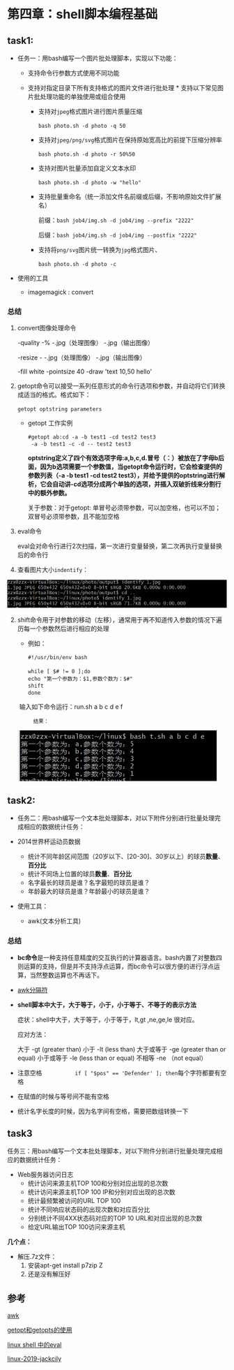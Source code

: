 # 第四章：shell脚本编程基础

## task1:

* 任务一：用bash编写一个图片批处理脚本，实现以下功能：
     *  支持命令行参数方式使用不同功能
     *  支持对指定目录下所有支持格式的图片文件进行批处理
      *  支持以下常见图片批处理功能的单独使用或组合使用
         
          * 支持对`jpeg`格式图片进行图片质量压缩
          
            `bash photo.sh -d photo -q 50`
          
           * 支持对`jpeg/png/svg`格式图片在保持原始宽高比的前提下压缩分辨率
          
             `bash photo.sh -d photo -r 50%50`
          
          * 支持对图片批量添加自定义文本水印
          
            `bash photo.sh -d photo -w "hello"`
          
          * 支持批量重命名（统一添加文件名前缀或后缀，不影响原始文件扩展名）
          
            前缀：`bash job4/img.sh -d job4/img --prefix "2222"`
          
            后缀：`bash job4/img.sh -d job4/img --postfix "2222"`
          
          * 支持将`png/svg`图片统一转换为`jpg`格式图片、
          
            `bash photo.sh -d photo -c`

* 使用的工具

  - imagemagick : convert

    

### 总结

1.  convert图像处理命令

    -quality -% -.jpg（处理图像） -.jpg（输出图像） 

    -resize - -.jpg（处理图像） -.jpg（输出图像） 

    -fill white -pointsize 40 -draw 'text 10,50 hello'

2. getopt命令可以接受一系列任意形式的命令行选项和参数，并自动将它们转换成适当的格式。格式如下：

   ` getopt optstring parameters `

   - getopt 工作实例

     ```shell
     #getopt ab:cd -a -b test1 -cd test2 test3
      -a -b test1 -c -d -- test2 test3
     ```

     

     **optstring定义了四个有效选项字母:a,b,c,d.冒号（：）被放在了字母b后面，因为b选项需要一个参数值，当getopt命令运行时，它会检查提供的参数列表（-a -b test1 -cd test2 test3），并给予提供的optstring进行解析，它会自动讲-cd选项分成两个单独的选项，并插入双破折线来分割行中的额外参数。**

     关于参数：对于getopt: 单冒号必须带参数，可以加空格，也可以不加；双冒号必须带参数，且不能加空格 

3. eval命令

    eval会对命令行进行2次扫描，第一次进行变量替换，第二次再执行变量替换后的命令行 

4. 查看图片大小`indentify`：

![](img/compare-large.png)

2. shift命令用于对参数的移动（左移），通常用于再不知道传入参数的情况下遍历每一个参数然后进行相应的处理

   - 例如：

     ```shell
     #!/usr/bin/env bash
     
     while [ $# != 0 ];do
     echo "第一个参数为：$1,参数个数为：$#"
     shift
     done
     ```

   ​	 	输入如下命令运行：run.sh a b c d e f 

    		结果：

   ![](img/shift.png)



## task2:

- 任务二：用bash编写一个文本批处理脚本，对以下附件分别进行批量处理完成相应的数据统计任务： 

* 2014世界杯运动员数据
  * 统计不同年龄区间范围（20岁以下、[20-30]、30岁以上）的球员**数量**、**百分比**
  * 统计不同场上位置的球员**数量**、**百分比**
  * 名字最长的球员是谁？名字最短的球员是谁？
  * 年龄最大的球员是谁？年龄最小的球员是谁？

* 使用工具：
  - awk(文本分析工具)

### 总结

* **bc命令**是一种支持任意精度的交互执行的计算器语言。bash内置了对整数四则运算的支持，但是并不支持浮点运算，而bc命令可以很方便的进行浮点运算，当然整数运算也不再话下。

* [awk分隔符]( https://www.zsythink.net/archives/1357 ) 

* **shell脚本中大于，大于等于，小于，小于等于、不等于的表示方法**

  症状：shell中大于，大于等于，小于等于，lt,gt ,ne,ge,le 很对应。

  应对方法：

  大于 -gt (greater than)
  小于 -lt (less than)
  大于或等于 -ge (greater than or equal)
  小于或等于 -le (less than or equal)
  不相等 -ne （not equal）

* 注意空格  `      		if [ "$pos" == 'Defender' ]; then `每个字符都要有空格
* 在赋值的时候与等号间不能有空格
* 统计名字长度的时候，因为名字间有空格，需要把数组转换一下



## task3

任务三：用bash编写一个文本批处理脚本，对以下附件分别进行批量处理完成相应的数据统计任务： 

- Web服务器访问日志
  - 统计访问来源主机TOP 100和分别对应出现的总次数
  - 统计访问来源主机TOP 100 IP和分别对应出现的总次数
  - 统计最频繁被访问的URL TOP 100
  - 统计不同响应状态码的出现次数和对应百分比
  - 分别统计不同4XX状态码对应的TOP 10 URL和对应出现的总次数
  - 给定URL输出TOP 100访问来源主机



**几个点：**

* 解压.7z文件：
  1. 安装apt-get install p7zip Z	
  2. 还是没有解压好





## 参考

[awk](http://www.zsythink.net/archives/1336)

[getopt和getopts的使用]( https://blog.csdn.net/wh211212/article/details/53750366 )

[linux shell 中的eval]( https://blog.csdn.net/damotiansheng/article/details/39735441 )

[linux-2019-jackcily]( https://github.com/CUCCS/linux-2019-jackcily )

